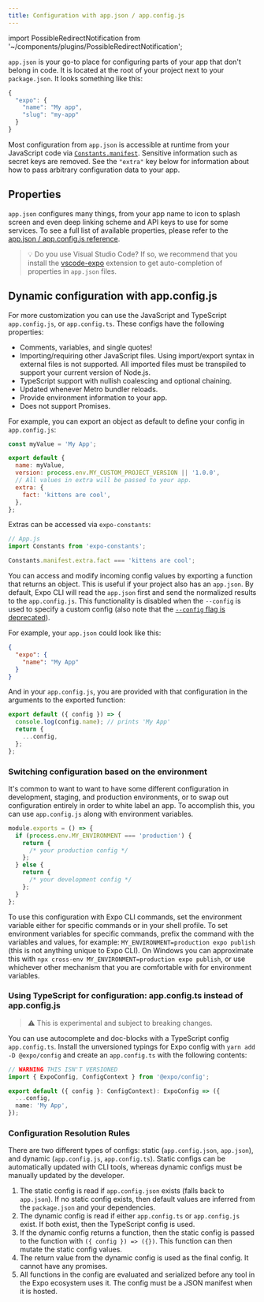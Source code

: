 ```yaml
---
title: Configuration with app.json / app.config.js
---
```


import PossibleRedirectNotification from '~/components/plugins/PossibleRedirectNotification';

<PossibleRedirectNotification newUrl="/versions/latest/config/app/" />

`app.json` is your go-to place for configuring parts of your app that don't belong in code. It is located at the root of your project next to your `package.json`. It looks something like this:

```javascript
{
  "expo": {
    "name": "My app",
    "slug": "my-app"
  }
}
```

Most configuration from `app.json` is accessible at runtime from your JavaScript code via [`Constants.manifest`](/versions/latest/sdk/constants/#expoconstantsmanifest). Sensitive information such as secret keys are removed. See the `"extra"` key below for information about how to pass arbitrary configuration data to your app.

## Properties

`app.json` configures many things, from your app name to icon to splash screen and even deep linking scheme and API keys to use for some services. To see a full list of available properties, please refer to the [app.json / app.config.js reference](/versions/latest/config/app/).

> 💡 Do you use Visual Studio Code? If so, we recommend that you install the [vscode-expo](https://marketplace.visualstudio.com/items?itemName=byCedric.vscode-expo) extension to get auto-completion of properties in `app.json` files.

## Dynamic configuration with app.config.js

For more customization you can use the JavaScript and TypeScript `app.config.js`, or `app.config.ts`. These configs have the following properties:

- Comments, variables, and single quotes!
- Importing/requiring other JavaScript files. Using import/export syntax in external files is not supported. All imported files must be transpiled to support your current version of Node.js. 
- TypeScript support with nullish coalescing and optional chaining.
- Updated whenever Metro bundler reloads.
- Provide environment information to your app.
- Does not support Promises.

For example, you can export an object as default to define your config in `app.config.js`:

```js
const myValue = 'My App';

export default {
  name: myValue,
  version: process.env.MY_CUSTOM_PROJECT_VERSION || '1.0.0',
  // All values in extra will be passed to your app.
  extra: {
    fact: 'kittens are cool',
  },
};
```

Extras can be accessed via `expo-constants`:

```ts
// App.js
import Constants from 'expo-constants';

Constants.manifest.extra.fact === 'kittens are cool';
```

You can access and modify incoming config values by exporting a function that returns an object. This is useful if your project also has an `app.json`. By default, Expo CLI will read the `app.json` first and send the normalized results to the `app.config.js`. This functionality is disabled when the `--config` is used to specify a custom config (also note that the [`--config` flag is deprecated](https://expo.fyi/config-flag-migration)).

For example, your `app.json` could look like this:

```json
{
  "expo": {
    "name": "My App"
  }
}
```

And in your `app.config.js`, you are provided with that configuration in the arguments to the exported function:

```js
export default ({ config }) => {
  console.log(config.name); // prints 'My App'
  return {
    ...config,
  };
};
```

### Switching configuration based on the environment

It's common to want to want to have some different configuration in development, staging, and production environments, or to swap out configuration entirely in order to white label an app. To accomplish this, you can use `app.config.js` along with environment variables.

```js
module.exports = () => {
  if (process.env.MY_ENVIRONMENT === 'production') {
    return {
      /* your production config */
    };
  } else {
    return {
      /* your development config */
    };
  }
};
```

To use this configuration with Expo CLI commands, set the environment variable either for specific commands or in your shell profile. To set environment variables for specific commands, prefix the command with the variables and values, for example: `MY_ENVIRONMENT=production expo publish` (this is not anything unique to Expo CLI). On Windows you can approximate this with `npx cross-env MY_ENVIRONMENT=production expo publish`, or use whichever other mechanism that you are comfortable with for environment variables.

### Using TypeScript for configuration: app.config.ts instead of app.config.js

> ⚠️ This is experimental and subject to breaking changes.

You can use autocomplete and doc-blocks with a TypeScript config `app.config.ts`. Install the unversioned typings for Expo config with `yarn add -D @expo/config` and create an `app.config.ts` with the following contents:

```ts
// WARNING THIS ISN'T VERSIONED
import { ExpoConfig, ConfigContext } from '@expo/config';

export default ({ config }: ConfigContext): ExpoConfig => ({
  ...config,
  name: 'My App',
});
```

### Configuration Resolution Rules

There are two different types of configs: static (`app.config.json`, `app.json`), and dynamic (`app.config.js`, `app.config.ts`). Static configs can be automatically updated with CLI tools, whereas dynamic configs must be manually updated by the developer.

1. The static config is read if `app.config.json` exists (falls back to `app.json`). If no static config exists, then default values are inferred from the `package.json` and your dependencies.
2. The dynamic config is read if either `app.config.ts` or `app.config.js` exist. If both exist, then the TypeScript config is used.
3. If the dynamic config returns a function, then the static config is passed to the function with `({ config }) => ({})`. This function can then mutate the static config values.
4. The return value from the dynamic config is used as the final config. It cannot have any promises.
5. All functions in the config are evaluated and serialized before any tool in the Expo ecosystem uses it. The config must be a JSON manifest when it is hosted.
